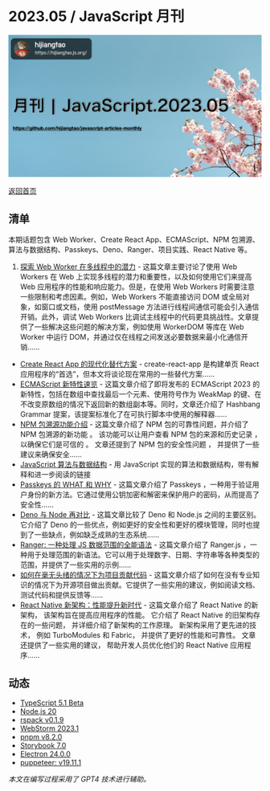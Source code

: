 # 2023.05 / JavaScript 月刊

![](./img/05.png )

[返回首页](https://github.com/hijiangtao/javascript-articles-monthly)

## 清单

本期话题包含 Web Worker、Create React App、ECMAScript、NPM 包溯源、算法与数据结构、Passkeys、Deno、Ranger、项目实践、React Native 等。

1. [探索 Web Worker 在多线程中的潜力](https://www.smashingmagazine.com/2023/04/potential-web-workers-multithreading-web/) - 这篇文章主要讨论了使用 Web Workers 在 Web 上实现多线程的潜力和重要性，以及如何使用它们来提高 Web 应用程序的性能和响应能力。但是，在使用 Web Workers 时需要注意一些限制和考虑因素。例如，Web Workers 不能直接访问 DOM 或全局对象，如窗口或文档，使用 postMessage 方法进行线程间通信可能会引入通信开销。此外，调试 Web Workers 比调试主线程中的代码更具挑战性。文章提供了一些解决这些问题的解决方案，例如使用 WorkerDOM 等库在 Web Worker 中运行 DOM，并通过仅在线程之间发送必要数据来最小化通信开销……
* [Create React App 的现代化替代方案](https://codingpastor.dev/goodbye-create-react-app-a-new-approach) - create-react-app 是构建单页 React 应用程序的“首选”，但本文将谈论现在常用的一些替代方案……
* [ECMAScript 新特性速览](https://pawelgrzybek.com/whats-new-in-ecmascript-2023/) - 这篇文章介绍了即将发布的 ECMAScript 2023 的新特性，包括在数组中查找最后一个元素、使用符号作为 WeakMap 的键、在不改变原数组的情况下返回新的数组副本等。同时，文章还介绍了 Hashbang Grammar 提案，该提案标准化了在可执行脚本中使用的解释器……
* [NPM 包溯源功能介绍](https://github.blog/2023-04-19-introducing-npm-package-provenance/) - 这篇文章介绍了 NPM 包的可靠性问题，并介绍了 NPM 包溯源的新功能 。 该功能可以让用户查看 NPM 包的来源和历史记录 ， 以确保它们是可信的 。 文章还提到了 NPM 包的安全性问题 ， 并提供了一些建议来确保安全……
* [JavaScript 算法与数据结构](https://github.com/trekhleb/javascript-algorithms) - 用 JavaScript 实现的算法和数据结构，带有解释和进一步阅读的链接
* [Passkeys 的 WHAT 和 WHY](https://css-tricks.com/passkeys-what-the-heck-and-why/) - 这篇文章介绍了 Passkeys ，一种用于验证用户身份的新方法。它通过使用公钥加密和解密来保护用户的密码，从而提高了安全性……
* [Deno 与 Node 再对比](https://cult.honeypot.io/reads/deno-vs-node-main-differences/) - 这篇文章比较了 Deno 和 Node.js 之间的主要区别。它介绍了 Deno 的一些优点，例如更好的安全性和更好的模块管理，同时也提到了一些缺点，例如缺乏成熟的生态系统……
* [Ranger: 一种处理 JS 数据范围的全能语法](https://dev.to/jonrandy/ranger-js-range-syntax-for-anything-4djc) - 这篇文章介绍了 Ranger.js ，一种用于处理范围的新语法。它可以用于处理数字、日期、字符串等各种类型的范围，并提供了一些实用的示例……
* [如何在毫无头绪的情况下为项目贡献代码](https://grifel.dev/how-to-contribute-without-knowledge) - 这篇文章介绍了如何在没有专业知识的情况下为开源项目做出贡献。它提供了一些实用的建议，例如阅读文档、测试代码和提供反馈等……
* [React Native 新架构：性能提升新时代](https://medium.com/gitconnected/react-natives-new-architecture-a-new-era-of-performance-788f3f7a9a1c) - 这篇文章介绍了 React Native 的新架构， 该架构旨在提高应用程序的性能。 它介绍了 React Native 的旧架构存在的一些问题， 并详细介绍了新架构的工作原理。 新架构采用了更先进的技术， 例如 TurboModules 和 Fabric， 并提供了更好的性能和可靠性。 文章还提供了一些实用的建议， 帮助开发人员优化他们的 React Native 应用程序……

## 动态

* [TypeScript 5.1 Beta](https://devblogs.microsoft.com/typescript/announcing-typescript-5-1-beta/)
* [Node.js 20](https://nodejs.org/en/blog/announcements/v20-release-announce)
* [rspack v0.1.9](https://github.com/web-infra-dev/rspack/releases/tag/v0.1.9)
* [WebStorm 2023.1](https://www.jetbrains.com/webstorm/whatsnew/)
* [pnpm v8.2.0](https://github.com/pnpm/pnpm/releases/tag/v8.2.0)
* [Storybook 7.0](https://storybook.js.org/blog/storybook-7-0/)
* [Electron 24.0.0](https://www.electronjs.org/blog/electron-24-0)
* [puppeteer: v19.11.1](https://github.com/puppeteer/puppeteer/releases)

*本文在编写过程采用了 GPT4 技术进行辅助。*
